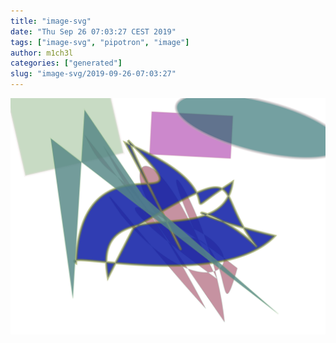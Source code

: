 ```yaml
---
title: "image-svg"
date: "Thu Sep 26 07:03:27 CEST 2019"
tags: ["image-svg", "pipotron", "image"]
author: m1ch3l
categories: ["generated"]
slug: "image-svg/2019-09-26-07:03:27"
---
```


![](image.svg)

